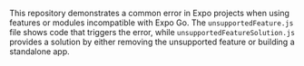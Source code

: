 This repository demonstrates a common error in Expo projects when using features or modules incompatible with Expo Go. The `unsupportedFeature.js` file shows code that triggers the error, while `unsupportedFeatureSolution.js` provides a solution by either removing the unsupported feature or building a standalone app.